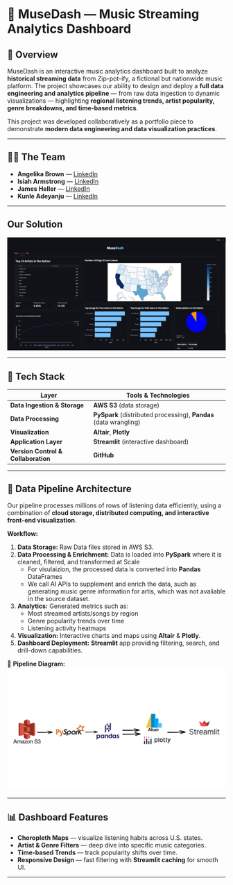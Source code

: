 

# 🎵 MuseDash — Music Streaming Analytics Dashboard  

## 📌 Overview  
MuseDash is an interactive music analytics dashboard built to analyze **historical streaming data** from Zip-pot-ify, a fictional but nationwide music platform. The project showcases our ability to design and deploy a **full data engineering and analytics pipeline** — from raw data ingestion to dynamic visualizations — highlighting **regional listening trends, artist popularity, genre breakdowns, and time-based metrics**.  

This project was developed collaboratively as a portfolio piece to demonstrate **modern data engineering and data visualization practices**.  

---

## 👩‍💻 The Team  
- **Angelika Brown** — [LinkedIn](https://www.linkedin.com/in/angelikabrown/) 
- **Isiah Armstrong**  — [LinkedIn](https://www.linkedin.com/in/isiaharmstrong00/) 
- **James Heller**  — [LinkedIn](https://www.linkedin.com/in/james-heller-xiii/) 
- **Kunle Adeyanju**  — [LinkedIn](https://www.linkedin.com/in/kunleadeyanju/) 

---

## Our Solution

![Screenshot](/images/App_Screenshot.png)

---

## 🚀 Tech Stack  

| Layer | Tools & Technologies |
|-------|----------------------|
| **Data Ingestion & Storage** | **AWS S3** (data storage)|
| **Data Processing** | **PySpark** (distributed processing), **Pandas** (data wrangling) |
| **Visualization** | **Altair**, **Plotly** |
| **Application Layer** | **Streamlit** (interactive dashboard) |
| **Version Control & Collaboration** | **GitHub** |

---

## 🔄 Data Pipeline Architecture  

Our pipeline processes millions of rows of listening data efficiently, using a combination of **cloud storage, distributed computing, and interactive front-end visualization**.  

**Workflow:**  
1. **Data Storage:** Raw Data files stored in AWS S3.  
2. **Data Processing & Enrichment:**   Data is loaded into **PySpark** where it is cleaned, filtered, and transformed at Scale
   - For visulaizion, the processed data is converted into **Pandas** DataFrames
   - We call AI APIs to supplement and enrich the data, such as generating music genre information for artis, which was not avaliable in the source dataset.
3. **Analytics:** Generated metrics such as:  
   - Most streamed artists/songs by region  
   - Genre popularity trends over time  
   - Listening activity heatmaps  
4. **Visualization:** Interactive charts and maps using **Altair** & **Plotly**.  
5. **Dashboard Deployment:** **Streamlit** app providing filtering, search, and drill-down capabilities.  

📌 **Pipeline Diagram:**  
![Pipeline](/images/MuseDash_Pipeline.png)  

---

## 📊 Dashboard Features  
- **Choropleth Maps** — visualize listening habits across U.S. states.  
- **Artist & Genre Filters** — deep dive into specific music categories.  
- **Time-based Trends** — track popularity shifts over time.  
- **Responsive Design** — fast filtering with **Streamlit caching** for smooth UI.  

---